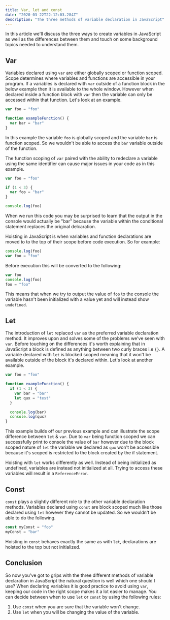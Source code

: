 ```yaml
---
title: Var, let and const
date: "2020-03-22T22:12:03.284Z"
description: "The three methods of variable declaration in JavaScript"
---
```


In this article we'll discuss the three ways to create variables in JavaScript as well as the differences between
them and touch on some background topics needed to understand them.

## Var

Variables declared using `var` are either globally scoped or function scoped. Scope determines where variables and functions are accessible in your program. If a variables is declared with `var` outside of a function block in the below example then it is available to the whole window. However when declared inside a function block with `var`
then the variable can only be accessed within that function. Let's look at an example.

```javascript
var foo = "foo"

function exampleFunction() {
  var bar = "bar"
}
```

In this example the variable `foo` is globally scoped and the variable `bar` is function scoped. So we wouldn't be able to access the `bar` variable outside of the function.

The function scoping of `var` paired with the ability to redeclare a variable using the same identifier can cause major issues in your code as in this example.

```javascript
var foo = "foo"

if (1 < 3) {
  var foo = "bar"
}

console.log(foo)
```

When we run this code you may be surprised to learn that the output in the console would actually be "bar" because the variable within the conditional statement replaces the original delcaration.

Hoisting in JavaScript is when variables and function declarations are moved to to the top of their scope before
code execution. So for example:

```javascript
console.log(foo)
var foo = "foo"
```

Before execution this will be converted to the following:

```javascript
var foo
console.log(foo)
foo = "foo"
```

This means that when we try to output the value of `foo` to the console the variable hasn't been initialized with a value yet and will instead show `undefined`.

## Let

The introduction of `let` replaced `var` as the preferred variable declaration method. It improves upon and solves some of the problems we've seen with `var`. Before touching on the differences it's worth explaining that in JavaScript a block is defined as anything between two curly braces i.e `{}`. A variable declared with `let` is blocked scoped meaning that it won't be available outside of the block it's declared within. Let's look at another example.

```javascript
var foo = "foo"

function exampleFunction() {
  if (1 < 3) {
    var bar = "bar"
    let qux = "test"
  }

  console.log(bar)
  console.log(qux)
}
```

This example builds off our previous example and can illustrate the scope difference between `let` & `var`. Due to `var` being function scoped we can successfully print to console the value of `bar` however due to the block scoped nature of `let` the variable we declared as `qux` won't be accessible because it's scoped is restricted to the block created by the if statement.

Hoisting with `let` works differently as well. Instead of being initialized as undefined, variables are instead not initialized at all. Trying to access these variables will result in a `ReferenceError`.

## Const

`const` plays a slightly different role to the other variable declaration methods. Variables declared using `const` are block scoped much like those declared using `let` however they cannot be updated. So we wouldn't be able to do the following.

```javascript
const myConst = "foo"
myConst = "bar"
```

Hoisting in `const` behaves exactly the same as with `let`, declarations are hoisted to the top but not initialized.

## Conclusion

So now you've got to grips with the three different methods of variable declaration in JavaScript the natural question is well which one should I use? When declaring variables it is good practice to avoid using `var`, keeping our code in the right scope makes it a lot easier to manage. You can decide between when to use `let` or `const` by using the following rules:

1. Use `const` when you are sure that the variable won't change.
2. Use `let` when you will be changing the value of the variable.
